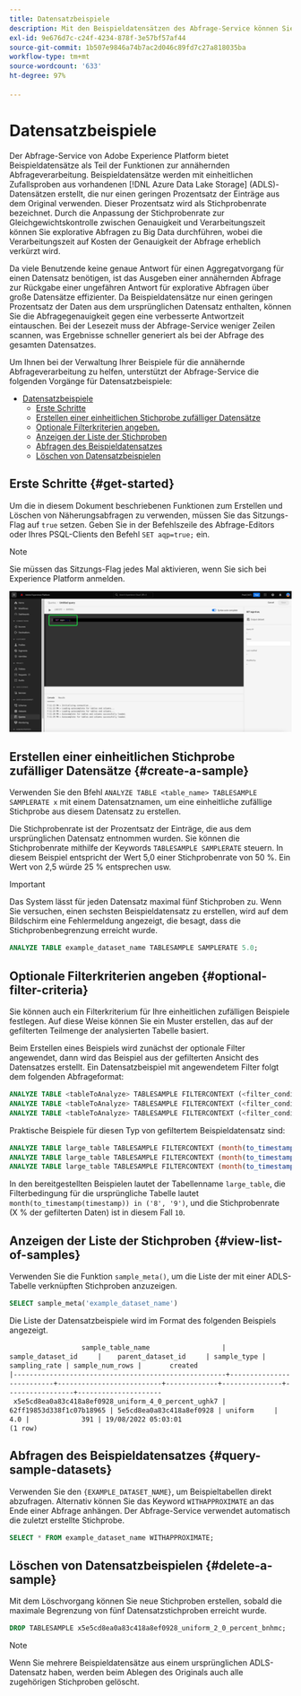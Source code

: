 ```yaml
---
title: Datensatzbeispiele
description: Mit den Beispieldatensätzen des Abfrage-Service können Sie explorative Abfragen zu Big Data durchführen. Dies verkürzt die Verarbeitungszeit, verringert jedoch die Abfragegenauigkeit. In diesem Handbuch erfahren Sie, wie Sie Ihre Beispiele für die annähernde Abfrageverarbeitung verwalten können
exl-id: 9e676d7c-c24f-4234-878f-3e57bf57af44
source-git-commit: 1b507e9846a74b7ac2d046c89fd7c27a818035ba
workflow-type: tm+mt
source-wordcount: '633'
ht-degree: 97%

---
```


# Datensatzbeispiele

Der Abfrage-Service von Adobe Experience Platform bietet Beispieldatensätze als Teil der Funktionen zur annähernden Abfrageverarbeitung. Beispieldatensätze werden mit einheitlichen Zufallsproben aus vorhandenen [!DNL Azure Data Lake Storage] (ADLS)-Datensätzen erstellt, die nur einen geringen Prozentsatz der Einträge aus dem Original verwenden. Dieser Prozentsatz wird als Stichprobenrate bezeichnet. Durch die Anpassung der Stichprobenrate zur Gleichgewichtskontrolle zwischen Genauigkeit und Verarbeitungszeit können Sie explorative Abfragen zu Big Data durchführen, wobei die Verarbeitungszeit auf Kosten der Genauigkeit der Abfrage erheblich verkürzt wird.

Da viele Benutzende keine genaue Antwort für einen Aggregatvorgang für einen Datensatz benötigen, ist das Ausgeben einer annähernden Abfrage zur Rückgabe einer ungefähren Antwort für explorative Abfragen über große Datensätze effizienter. Da Beispieldatensätze nur einen geringen Prozentsatz der Daten aus dem ursprünglichen Datensatz enthalten, können Sie die Abfragegenauigkeit gegen eine verbesserte Antwortzeit eintauschen. Bei der Lesezeit muss der Abfrage-Service weniger Zeilen scannen, was Ergebnisse schneller generiert als bei der Abfrage des gesamten Datensatzes.

Um Ihnen bei der Verwaltung Ihrer Beispiele für die annähernde Abfrageverarbeitung zu helfen, unterstützt der Abfrage-Service die folgenden Vorgänge für Datensatzbeispiele:

- [Datensatzbeispiele](#dataset-samples)
   - [Erste Schritte](#getting-started-get-started)
   - [Erstellen einer einheitlichen Stichprobe zufälliger Datensätze](#create-a-uniform-random-dataset-sample-create-a-sample)
   - [Optionale Filterkriterien angeben.](#optionally-specify-a-filter-criteria-optional-filter-criteria)
   - [Anzeigen der Liste der Stichproben](#view-the-list-of-samples-view-list-of-samples)
   - [Abfragen des Beispieldatensatzes](#query-the-sample-dataset-query-sample-datasets)
   - [Löschen von Datensatzbeispielen](#delete-dataset-samples-delete-a-sample)

## Erste Schritte {#get-started}

Um die in diesem Dokument beschriebenen Funktionen zum Erstellen und Löschen von Näherungsabfragen zu verwenden, müssen Sie das Sitzungs-Flag auf `true` setzen. Geben Sie in der Befehlszeile des Abfrage-Editors oder Ihres PSQL-Clients den Befehl `SET aqp=true;` ein.

>[!NOTE]
>
>Sie müssen das Sitzungs-Flag jedes Mal aktivieren, wenn Sie sich bei Experience Platform anmelden.

![Der Abfrage-Editor mit dem hervorgehobenen Befehl &quot;SET aqp=true;&quot;.](../images/key-concepts/set-session-flag.png)

## Erstellen einer einheitlichen Stichprobe zufälliger Datensätze {#create-a-sample}

Verwenden Sie den Bfehl `ANALYZE TABLE <table_name> TABLESAMPLE SAMPLERATE x` mit einem Datensatznamen, um eine einheitliche zufällige Stichprobe aus diesem Datensatz zu erstellen.

Die Stichprobenrate ist der Prozentsatz der Einträge, die aus dem ursprünglichen Datensatz entnommen wurden. Sie können die Stichprobenrate mithilfe der Keywords `TABLESAMPLE SAMPLERATE` steuern. In diesem Beispiel entspricht der Wert 5,0 einer Stichprobenrate von 50 %. Ein Wert von 2,5 würde 25 % entsprechen usw.

>[!IMPORTANT]
>
>Das System lässt für jeden Datensatz maximal fünf Stichproben zu. Wenn Sie versuchen, einen sechsten Beispieldatensatz zu erstellen, wird auf dem Bildschirm eine Fehlermeldung angezeigt, die besagt, dass die Stichprobenbegrenzung erreicht wurde.

```sql
ANALYZE TABLE example_dataset_name TABLESAMPLE SAMPLERATE 5.0;
```

## Optionale Filterkriterien angeben {#optional-filter-criteria}

Sie können auch ein Filterkriterium für Ihre einheitlichen zufälligen Beispiele festlegen. Auf diese Weise können Sie ein Muster erstellen, das auf der gefilterten Teilmenge der analysierten Tabelle basiert.

Beim Erstellen eines Beispiels wird zunächst der optionale Filter angewendet, dann wird das Beispiel aus der gefilterten Ansicht des Datensatzes erstellt. Ein Datensatzbeispiel mit angewendetem Filter folgt dem folgenden Abfrageformat:

```sql
ANALYZE TABLE <tableToAnalyze> TABLESAMPLE FILTERCONTEXT (<filter_condition>) SAMPLERATE X.Y;
ANALYZE TABLE <tableToAnalyze> TABLESAMPLE FILTERCONTEXT (<filter_condition_1> AND/OR <filter_condition_2>) SAMPLERATE X.Y;
ANALYZE TABLE <tableToAnalyze> TABLESAMPLE FILTERCONTEXT (<filter_condition_1> AND (<filter_condition_2> OR <filter_condition_3>)) SAMPLERATE X.Y;
```

Praktische Beispiele für diesen Typ von gefiltertem Beispieldatensatz sind:

```sql
ANALYZE TABLE large_table TABLESAMPLE FILTERCONTEXT (month(to_timestamp(timestamp)) in ('8', '9')) SAMPLERATE 10;
ANALYZE TABLE large_table TABLESAMPLE FILTERCONTEXT (month(to_timestamp(timestamp)) in ('8', '9') AND product.name = "product1") SAMPLERATE 10;
ANALYZE TABLE large_table TABLESAMPLE FILTERCONTEXT (month(to_timestamp(timestamp)) in ('8', '9') AND (product.name = "product1" OR product.name = "product2")) SAMPLERATE 10;
```

In den bereitgestellten Beispielen lautet der Tabellenname `large_table`, die Filterbedingung für die ursprüngliche Tabelle lautet `month(to_timestamp(timestamp)) in ('8', '9')`, und die Stichprobenrate (X % der gefilterten Daten) ist in diesem Fall `10`.

## Anzeigen der Liste der Stichproben {#view-list-of-samples}

Verwenden Sie die Funktion `sample_meta()`, um die Liste der mit einer ADLS-Tabelle verknüpften Stichproben anzuzeigen.

```sql
SELECT sample_meta('example_dataset_name')
```

Die Liste der Datensatzbeispiele wird im Format des folgenden Beispiels angezeigt.

```shell
                  sample_table_name                  |    sample_dataset_id     |    parent_dataset_id     | sample_type | sampling_rate | sample_num_rows |       created      
|-----------------------------------------------------+--------------------------+--------------------------+-------------+---------------+-----------------+---------------------
 x5e5cd8ea0a83c418a8ef0928_uniform_4_0_percent_ughk7 | 62ff19853d338f1c07b18965 | 5e5cd8ea0a83c418a8ef0928 | uniform     |           4.0 |             391 | 19/08/2022 05:03:01
(1 row)
```

## Abfragen des Beispieldatensatzes {#query-sample-datasets}

Verwenden Sie den `{EXAMPLE_DATASET_NAME}`, um Beispieltabellen direkt abzufragen. Alternativ können Sie das Keyword `WITHAPPROXIMATE` an das Ende einer Abfrage anhängen. Der Abfrage-Service verwendet automatisch die zuletzt erstellte Stichprobe.

```sql
SELECT * FROM example_dataset_name WITHAPPROXIMATE;
```

## Löschen von Datensatzbeispielen {#delete-a-sample}

Mit dem Löschvorgang können Sie neue Stichproben erstellen, sobald die maximale Begrenzung von fünf Datensatzstichproben erreicht wurde.

```sql
DROP TABLESAMPLE x5e5cd8ea0a83c418a8ef0928_uniform_2_0_percent_bnhmc;
```

>[!NOTE]
>
>Wenn Sie mehrere Beispieldatensätze aus einem ursprünglichen ADLS-Datensatz haben, werden beim Ablegen des Originals auch alle zugehörigen Stichproben gelöscht.

